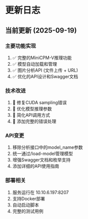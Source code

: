 # 更新日志

## 当前更新 (2025-09-19)

### 主要功能实现
1. ✅ 完整的MiniCPM-V推理功能
2. ✅ 模型自动加载和管理
3. ✅ 图片分析API (文件上传 + URL)
4. ✅ 优化的API设计和Swagger文档

### 技术改进
1. 🔧 修复CUDA sampling错误
2. 🔧 优化模型推理参数
3. 🔧 简化API调用方式
4. 🔧 添加完整的错误处理

### API变更
1. 移除分析接口中的model_name参数
2. 统一通过/load-model管理模型
3. 增强Swagger文档和枚举支持
4. 添加详细的API使用指南

### 部署相关
1. 服务运行在 10.10.6.197:8207
2. 支持Docker部署
3. 自动启动脚本
4. 完整的测试用例